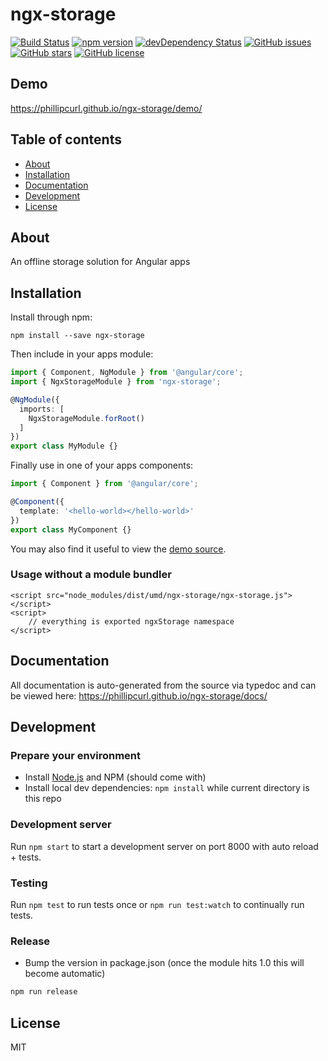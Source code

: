 # ngx-storage
[![Build Status](https://travis-ci.org/phillipcurl/ngx-storage.svg?branch=master)](https://travis-ci.org/phillipcurl/ngx-storage)
[![npm version](https://badge.fury.io/js/ngx-storage.svg)](http://badge.fury.io/js/ngx-storage)
[![devDependency Status](https://david-dm.org/phillipcurl/ngx-storage/dev-status.svg)](https://david-dm.org/phillipcurl/ngx-storage?type=dev)
[![GitHub issues](https://img.shields.io/github/issues/phillipcurl/ngx-storage.svg)](https://github.com/phillipcurl/ngx-storage/issues)
[![GitHub stars](https://img.shields.io/github/stars/phillipcurl/ngx-storage.svg)](https://github.com/phillipcurl/ngx-storage/stargazers)
[![GitHub license](https://img.shields.io/badge/license-MIT-blue.svg)](https://raw.githubusercontent.com/phillipcurl/ngx-storage/master/LICENSE)

## Demo
https://phillipcurl.github.io/ngx-storage/demo/

## Table of contents

- [About](#about)
- [Installation](#installation)
- [Documentation](#documentation)
- [Development](#development)
- [License](#license)

## About

An offline storage solution for Angular apps

## Installation

Install through npm:
```
npm install --save ngx-storage
```

Then include in your apps module:

```typescript
import { Component, NgModule } from '@angular/core';
import { NgxStorageModule } from 'ngx-storage';

@NgModule({
  imports: [
    NgxStorageModule.forRoot()
  ]
})
export class MyModule {}
```

Finally use in one of your apps components:
```typescript
import { Component } from '@angular/core';

@Component({
  template: '<hello-world></hello-world>'
})
export class MyComponent {}
```

You may also find it useful to view the [demo source](https://github.com/phillipcurl/ngx-storage/blob/master/demo/demo.component.ts).

### Usage without a module bundler
```
<script src="node_modules/dist/umd/ngx-storage/ngx-storage.js"></script>
<script>
    // everything is exported ngxStorage namespace
</script>
```

## Documentation
All documentation is auto-generated from the source via typedoc and can be viewed here:
https://phillipcurl.github.io/ngx-storage/docs/

## Development

### Prepare your environment
* Install [Node.js](http://nodejs.org/) and NPM (should come with)
* Install local dev dependencies: `npm install` while current directory is this repo

### Development server
Run `npm start` to start a development server on port 8000 with auto reload + tests.

### Testing
Run `npm test` to run tests once or `npm run test:watch` to continually run tests.

### Release
* Bump the version in package.json (once the module hits 1.0 this will become automatic)
```bash
npm run release
```

## License

MIT
